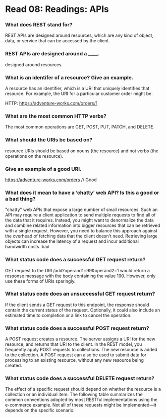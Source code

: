 # Read 08: Readings: APIs


### What does REST stand for?

REST APIs are designed around resources, which are any kind of object, data, or service that can be accessed by the client.

### REST APIs are designed around a ____.

designed around resources.

### What is an identifer of a resource? Give an example.

A resource has an identifier, which is a URI that uniquely identifies that resource. For example, the URI for a particular customer order might be:

HTTP:
https://adventure-works.com/orders/1

### What are the most common HTTP verbs?

The most common operations are GET, POST, PUT, PATCH, and DELETE.

### What should the URIs be based on?

 resource URIs should be based on nouns (the resource) and not verbs (the operations on the resource).

 ### Give an example of a good URI.

 https://adventure-works.com/orders // Good

 ### What does it mean to have a ‘chatty’ web API? Is this a good or a bad thing?

  "chatty" web APIs that expose a large number of small resources. Such an API may require a client application to send multiple requests to find all of the data that it requires. Instead, you might want to denormalize the data and combine related information into bigger resources that can be retrieved with a single request. However, you need to balance this approach against the overhead of fetching data that the client doesn't need. Retrieving large objects can increase the latency of a request and incur additional bandwidth costs.
  bad

  ### What status code does a successful GET request return?

  GET request to the URI /add?operand1=99&operand2=1 would return a response message with the body containing the value 100. However, only use these forms of URIs sparingly.

###  What status code does an unsuccessful GET request return?

If the client sends a GET request to this endpoint, the response should contain the current status of the request. Optionally, it could also include an estimated time to completion or a link to cancel the operation.

### What status code does a successful POST request return?

A POST request creates a resource. The server assigns a URI for the new resource, and returns that URI to the client. In the REST model, you frequently apply POST requests to collections. The new resource is added to the collection. A POST request can also be used to submit data for processing to an existing resource, without any new resource being created.

### What status code does a successful DELETE request return?

The effect of a specific request should depend on whether the resource is a collection or an individual item. The following table summarizes the common conventions adopted by most RESTful implementations using the e-commerce example. Not all of these requests might be implemented—it depends on the specific scenario.

